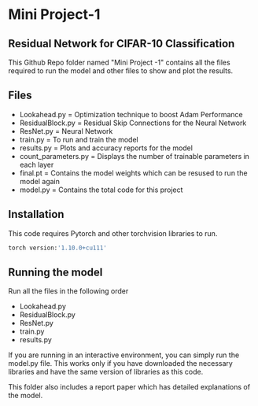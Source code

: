 # Mini Project-1
## Residual Network for CIFAR-10 Classification
This Github Repo folder named "Mini Project -1" contains all the files required to run the model and other files to show and plot the results.

## Files

- Lookahead.py = Optimization technique to boost Adam Performance
- ResidualBlock.py = Residual Skip Connections for the Neural Network
- ResNet.py = Neural Network
- train.py = To run and train the model
- results.py = Plots and accuracy reports for the model
- count_parameters.py = Displays the number of trainable parameters in each layer
- final.pt = Contains the model weights which can be resused to run the model again
- model.py = Contains the total code for this project

## Installation
This code requires Pytorch and other torchvision libraries to run.
```sh
torch version:'1.10.0+cu111'
```
## Running the model
Run all the files in the following order
- Lookahead.py
- ResidualBlock.py
- ResNet.py
- train.py
- results.py
 
If you are running in an interactive environment, you can simply run the model.py file.
This works only if you have downloaded the necessary libraries and have the same version of libraries as this code.

This folder also includes a report paper which has detailed explanations of the model.
